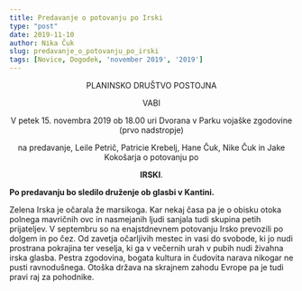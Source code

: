 ```yaml
---
title: Predavanje o potovanju po Irski
type: "post"
date: 2019-11-10
author: Nika Čuk
slug: predavanje_o_potovanju_po_irski
tags: [Novice, Dogodek, 'november 2019', '2019']
---
```


<center>
PLANINSKO DRUŠTVO POSTOJNA 

VABI

V petek 15. novembra 2019 ob 18.00 uri
Dvorana v Parku vojaške zgodovine (prvo nadstropje)

na predavanje, Leile Petrič, Patricie Krebelj, Hane Čuk, Nike Čuk in Jake 
Kokošarja o potovanju po 

**IRSKI**.

</center>

**Po predavanju bo sledilo druženje ob glasbi v Kantini.**
<!--more-->
Zelena Irska je očarala že marsikoga. Kar nekaj časa pa je o obisku otoka polnega mavričnih
ovc in nasmejanih ljudi sanjala tudi skupina petih prijateljev. V septembru so na
enajstdnevnem potovanju Irsko prevozili po dolgem in po čez. Od zavetja očarljivih mestec
in vasi do svobode, ki jo nudi prostrana pokrajina ter veselja, ki ga v večernih urah v pubih
nudi živahna irska glasba. Pestra zgodovina, bogata kultura in čudovita narava nikogar ne
pusti ravnodušnega. Otoška država na skrajnem zahodu Evrope pa je tudi pravi raj za pohodnike.
